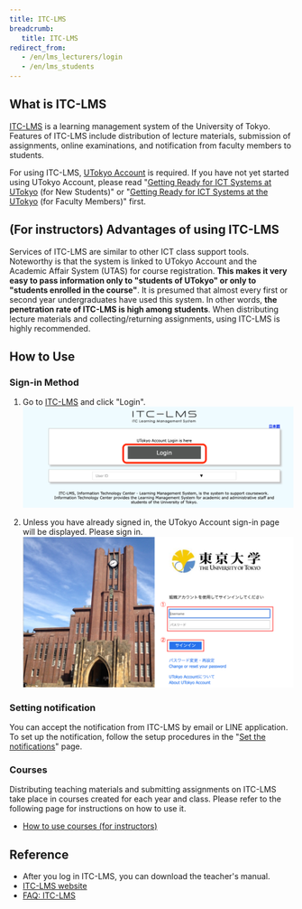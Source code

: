 ```yaml
---
title: ITC-LMS
breadcrumb:
   title: ITC-LMS
redirect_from:
   - /en/lms_lecturers/login
   - /en/lms_students
---
```


## What is ITC-LMS

[ITC-LMS](https://itc-lms.ecc.u-tokyo.ac.jp/) is a learning management system of the University of Tokyo. Features of ITC-LMS include distribution of lecture materials, submission of assignments, online examinations, and notification from faculty members to students.

For using ITC-LMS, [UTokyo Account](/utokyo_account/) is required. If you have not yet started using UTokyo Account, please read "[Getting Ready for ICT Systems at UTokyo](/en/oc/) (for New Students)" or "[Getting Ready for ICT Systems at the UTokyo](/en/faculty_members/) (for Faculty Members)" first.

## (For instructors) Advantages of using ITC-LMS

Services of ITC-LMS are similar to other ICT class support tools. Noteworthy is that the system is linked to UTokyo Account and the Academic Affair System (UTAS) for course registration. **This makes it very easy to pass information only to "students of UTokyo" or only to "students enrolled in the course"**. It is presumed that almost every first or second year undergraduates have used this system. In other words, **the penetration rate of ITC-LMS is high among students**. When distributing lecture materials and collecting/returning assignments, using ITC-LMS is highly recommended.

## How to Use

### Sign-in Method

1. Go to [ITC-LMS](https://itc-lms.ecc.u-tokyo.ac.jp/login) and click "Login".
  ![LMSログイン画面](./login.png)

2. Unless you have already signed in, the UTokyo Account sign-in page will be displayed. Please sign in.
  ![UTokyo Accountログイン画面](./UTAC.png)

### Setting notification

You can accept the notification from ITC-LMS by email or LINE application.
To set up the notification, follow the setup procedures in the "[Set the notifications](notification/)" page.

### Courses

Distributing teaching materials and submitting assignments on ITC-LMS take place in courses created for each year and class. Please refer to the following page for instructions on how to use it.

<!-- * [For students](students/) -->
* [How to use courses (for instructors)](lecturers/)

## Reference

- After you log in ITC-LMS, you can download the teacher's manual.
- [ITC-LMS website](https://www.ecc.u-tokyo.ac.jp/en/itc-lms.html)
- [FAQ: ITC-LMS](https://www.ecc.u-tokyo.ac.jp/en/itc-lms/faq.html)
